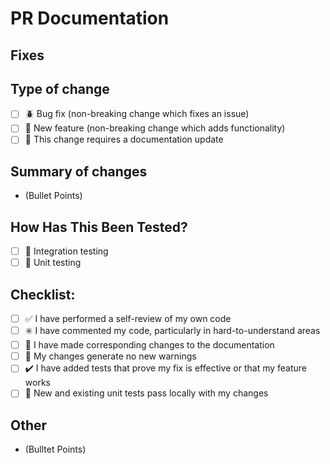 # PR Documentation

## Fixes #

## Type of change
- [ ] :beetle: Bug fix (non-breaking change which fixes an issue)
- [ ] :hatching_chick: New feature (non-breaking change which adds functionality)
- [ ] :page_with_curl: This change requires a documentation update

## Summary of changes
- (Bullet Points)

## How Has This Been Tested?
- [ ] :black_square_button: Integration testing
- [ ] :white_square_button: Unit testing

## Checklist:
- [ ] :white_check_mark: I have performed a self-review of my own code
- [ ] :eight_spoked_asterisk: I have commented my code, particularly in hard-to-understand areas
- [ ] :page_facing_up: I have made corresponding changes to the documentation
- [ ] :no_entry_sign: My changes generate no new warnings
- [ ] :heavy_check_mark: I have added tests that prove my fix is effective or that my feature works
- [ ] :100: New and existing unit tests pass locally with my changes

## Other
- (Bulltet Points)
